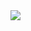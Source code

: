
<img src="https://capsule-render.vercel.app/api?type=wave&color=auto&height=300&section=header&text=capsule%20render&fontSize=90" />


